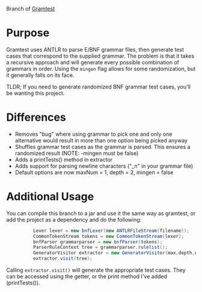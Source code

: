 Branch of [Gramtest](https://github.com/codelion/gramtest)

# Purpose
Gramtest uses ANTLR to parse E/BNF grammar files, then generate test cases that correspond to the supplied grammar.
The problem is that it takes a recursive approach and will generate every possible combination of grammars in order.
Using the ``mingen`` flag allows for some randomization, but it generally falls on its face.

TLDR; If you need to generate randomized BNF grammar test cases, you'll be wanting this project.

# Differences
* Removes "bug" where using grammar to pick one and only one alternative would result in more than one option being
picked anyway
* Shuffles grammar test cases as the grammar is parsed. This ensures a randomized result (NOTE: -mingen must be false)
* Adds a printTests() method in extractor
* Adds support for parsing newline characters ("_n" in your grammar file)
* Default options are now maxNum = 1, depth = 2, mingen = false

# Additional Usage
You can compile this branch to a jar and use it the same way as gramtest, or add the project as a dependency and do
the following:

~~~ java
          Lexer lexer = new bnfLexer(new ANTLRFileStream(filename));
          CommonTokenStream tokens = new CommonTokenStream(lexer);
          bnfParser grammarparser = new bnfParser(tokens);
          ParserRuleContext tree = grammarparser.rulelist();
          GeneratorVisitor extractor = new GeneratorVisitor(max,depth,useMinGen);
          extractor.visit(tree);
~~~

Calling ``extractor.visit()`` will generate the appropriate test cases. They can be accessed using the getter, or the
 print method I've added (printTests()).
